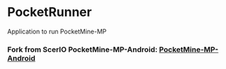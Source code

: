 # PocketRunner
Application to run PocketMine-MP

### Fork from ScerIO PocketMine-MP-Android: <a href="https://github.com/ScerIO/PocketMine-MP-Android/">PocketMine-MP-Android</a>
